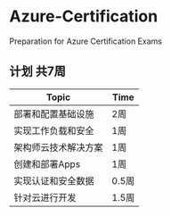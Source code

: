 # Azure-Certification

Preparation for Azure Certification Exams

## 计划 共7周

| Topic      | Time |
| ---------- | ---- |
| 部署和配置基础设施  | 2周   |
| 实现工作负载和安全  | 1周   |
| 架构师云技术解决方案 | 1周   |
| 创建和部署Apps  | 1周   |
| 实现认证和安全数据  | 0.5周 |
| 针对云进行开发    | 1.5周 |



 
 
 
 

 
